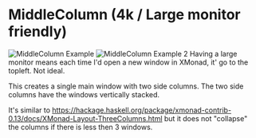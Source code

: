 # MiddleColumn (4k / Large monitor friendly)

![MiddleColumn Example](https://pbs.twimg.com/media/C86b-RDXUAEqfbr.jpg:large)
![MiddleColumn Example 2](http://i.imgur.com/FyHpotk.jpg)
Having a large monitor means each time I'd open a new window in XMonad, it' go to the topleft. Not ideal.

This creates a single main window with two side columns. The two side columns have the windows vertically stacked.

It's similar to https://hackage.haskell.org/package/xmonad-contrib-0.13/docs/XMonad-Layout-ThreeColumns.html but it does not "collapse" the columns if there is less then 3 windows.

